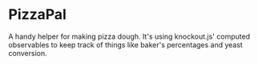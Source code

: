 # PizzaPal
A handy helper for making pizza dough. It's using knockout.js' computed observables to keep track of things like baker's percentages and yeast conversion.
